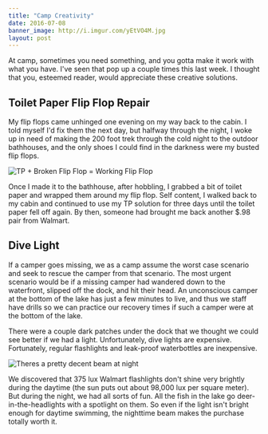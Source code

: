 ```yaml
---
title: "Camp Creativity"
date: 2016-07-08
banner_image: http://i.imgur.com/yEtVO4M.jpg
layout: post
---
```


At camp, sometimes you need something, and you gotta make it work with what you have. I've seen that pop up a couple times this last week. I thought that you, esteemed reader, would appreciate these creative solutions.

## Toilet Paper Flip Flop Repair

My flip flops came unhinged one evening on my way back to the cabin. I told myself I'd fix them the next day, but halfway through the night, I woke up in need of making the 200 foot trek through the cold night to the outdoor bathhouses, and the only shoes I could find in the darkness were my busted flip flops.

![TP + Broken Flip Flop = Working Flip Flop](http://i.imgur.com/VSlc3JW.jpg)

Once I made it to the bathhouse, after hobbling, I grabbed a bit of toilet paper and wrapped them around my flip flop. Self content, I walked back to my cabin and continued to use my TP solution for three days until the toilet paper fell off again. By then, someone had brought me back another $.98 pair from Walmart.

## Dive Light

If a camper goes missing, we as a camp assume the worst case scenario and seek to rescue the camper from that scenario. The most urgent scenario would be if a missing camper had wandered down to the waterfront, slipped off the dock, and hit their head. An unconscious camper at the bottom of the lake has just a few minutes to live, and thus we staff have drills so we can practice our recovery times if such a camper were at the bottom of the lake.

There were a couple dark patches under the dock that we thought we could see better if we had a light. Unfortunately, dive lights are expensive. Fortunately, regular flashlights and leak-proof waterbottles are inexpensive.

![Theres a pretty decent beam at night](http://i.imgur.com/2eKMYR7.jpg)

We discovered that 375 lux Walmart flashlights don't shine very brightly during the daytime (the sun puts out about 98,000 lux per square meter). But during the night, we had all sorts of fun. All the fish in the lake go deer-in-the-headlights with a spotlight on them. So even if the light isn't bright enough for daytime swimming, the nighttime beam makes the purchase totally worth it.
